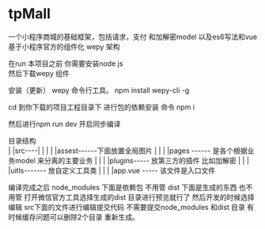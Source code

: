# tpMall
一个小程序商城的基础框架，包括请求，支付 和加解密model 以及es6写法和vue
基于小程序官方的组件化 wepy 架构

在run 本项目之前 你需要安装node js  
然后下载wepy 组件 


安装（更新） wepy 命令行工具。
npm install wepy-cli -g

cd 到你下载的项目工程目录下
进行包的依赖安装 命令
npm i 

然后进行npm run dev  开启同步编译 

目录结构  
|
|src----|
|       |
|       |assest------下面放置全局图片
|       |
|       |pages ------ 是各个根据业务model 来分离的主要业务
|       |
|       |plugins----- 放第三方的插件 比如加解密 
|       |
|       |uitls------- 放自定义工具类
|       |
|       |app.vue ----- 该文件是入口文件 

 编译完成之后  node_modules 下面是依赖包  不用管 
 dist 下面是生成的东西 也不用管
 打开微信官方工具选择生成的dist 目录进行预览就行了
 然后开发的时候选择编辑 src下面的文件进行编辑提交代码 不需要提交node_modules 和dist 目录 
 有时候缓存问题可以删除2个目录 重新生成。
